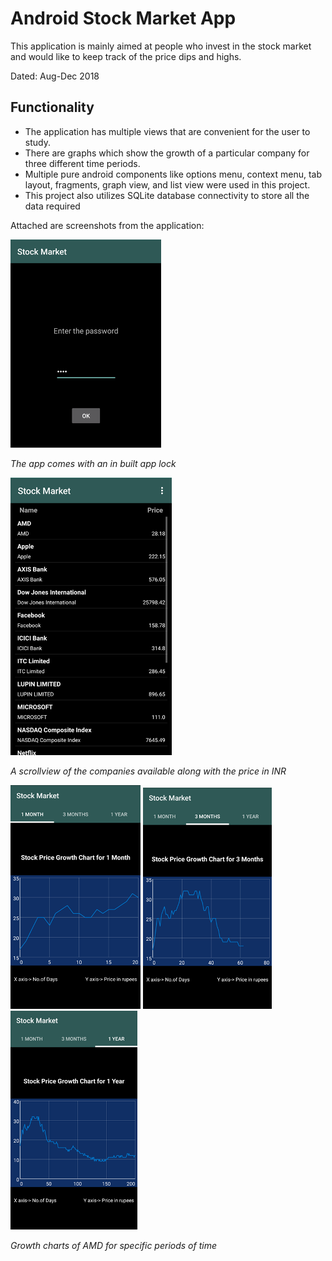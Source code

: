 # **Android Stock Market App**
This application is mainly aimed at people who invest in the stock market and would like to keep track of the price dips and highs. 

Dated: Aug-Dec 2018

## **Functionality**
* The application has multiple views that are convenient for the user to study.
* There are graphs which show the growth of a particular company for three different time periods.
* Multiple pure android components like options menu, context menu, tab layout, fragments, graph view, and list view were used in this project. 
* This project also utilizes SQLite database connectivity to store all the data required

Attached are screenshots from the application:

<img src="screenshots/app_lock.png"></img>

*The app comes with an in built app lock*


<img src="screenshots/list_of_companies.png"></img>

*A scrollview of the companies available along with the price in INR*


<img src="screenshots/1_month.png">    <img src="screenshots/3_months.png">    <img src="screenshots/1_year.png">

*Growth charts of AMD for specific periods of time*



